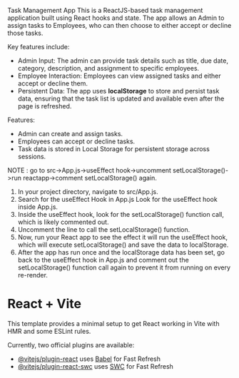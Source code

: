 Task Management App
This is a ReactJS-based task management application built using React hooks and state. The app allows an Admin to assign tasks to Employees, who can then choose to either accept or decline those tasks. 

Key features include:
- Admin Input: The admin can provide task details such as title, due date, category, description, and assignment to specific employees.
- Employee Interaction: Employees can view assigned tasks and either accept or decline them.
- Persistent Data: The app uses **localStorage** to store and persist task data, ensuring that the task list is updated and available even after the page is refreshed.

Features:
- Admin can create and assign tasks.
- Employees can accept or decline tasks.
- Task data is stored in Local Storage for persistent storage across sessions.

NOTE : go to src->App.js->useEffect hook->uncomment setLocalStorage()->run reactapp->comment setLocalStorage() again.

1. In your project directory, navigate to src/App.js.
2. Search for the useEffect Hook in App.js Look for the useEffect hook inside App.js.
3. Inside the useEffect hook, look for the setLocalStorage() function call, which is likely commented out.
4. Uncomment the line to call the setLocalStorage() function.
5. Now, run your React app to see the effect it will run the useEffect hook, which will execute setLocalStorage() and save the data to localStorage.
6. After the app has run once and the localStorage data has been set, go back to the useEffect hook in App.js and comment out the setLocalStorage() function call again to prevent it from running on every re-render.





# React + Vite

This template provides a minimal setup to get React working in Vite with HMR and some ESLint rules.

Currently, two official plugins are available:

- [@vitejs/plugin-react](https://github.com/vitejs/vite-plugin-react/blob/main/packages/plugin-react/README.md) uses [Babel](https://babeljs.io/) for Fast Refresh
- [@vitejs/plugin-react-swc](https://github.com/vitejs/vite-plugin-react-swc) uses [SWC](https://swc.rs/) for Fast Refresh
